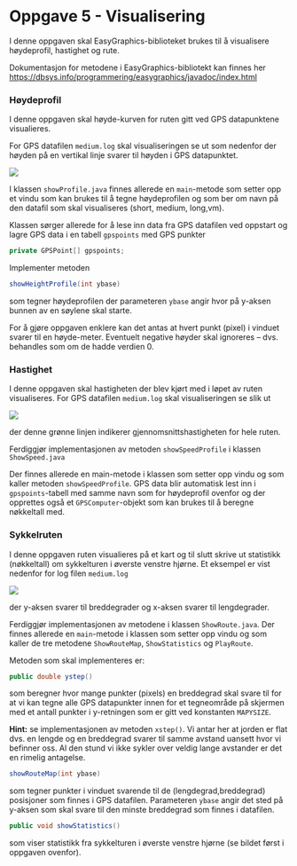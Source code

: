 # Oppgave 5 - Visualisering

I denne oppgaven skal EasyGraphics-biblioteket brukes til å visualisere høydeprofil, hastighet og rute.

Dokumentasjon for metodene i EasyGraphics-bibliotekt kan finnes her https://dbsys.info/programmering/easygraphics/javadoc/index.html

### Høydeprofil

I denne oppgaven skal høyde-kurven for ruten gitt ved GPS datapunktene visualieres.

For GPS datafilen `medium.log` skal visualiseringen se ut som nedenfor der høyden på en vertikal linje svarer til høyden i GPS datapunktet.

![](assets/markdown-img-paste-20180909115303289.png)

I klassen `showProfile.java` finnes allerede en `main`-metode som setter opp et vindu som kan brukes til å tegne høydeprofilen og som ber om navn på den datafil som skal visualiseres (short, medium, long,vm).

Klassen sørger allerede for å lese inn data fra GPS datafilen ved oppstart og lagre GPS data i en tabell `gpspoints` med GPS punkter

```java
private GPSPoint[] gpspoints;
```

Implementer metoden

```java
showHeightProfile(int ybase)
```

som tegner høydeprofilen der parameteren `ybase` angir hvor på y-aksen bunnen av en søylene skal starte.

For å gjøre oppgaven enklere kan det antas at hvert punkt (pixel) i vinduet svarer til en høyde-meter. Eventuelt negative høyder skal ignoreres – dvs. behandles som om de hadde verdien 0.

### Hastighet

I denne oppgaven skal hastigheten der blev kjørt med i løpet av ruten visualiseres. For GPS datafilen `medium.log` skal visualiseringen se slik ut

![](assets/markdown-img-paste-20180909120055723.png)

der denne grønne linjen indikerer gjennomsnittshastigheten for hele ruten.

Ferdiggjør implementasjonen av metoden `showSpeedProfile` i klassen `ShowSpeed.java`

Der finnes allerede en main-metode i klassen som setter opp vindu og som kaller metoden `showSpeedProfile`. GPS data blir automatisk lest inn i `gpspoints`-tabell  med samme navn som for høydeprofil ovenfor og der opprettes også et `GPSComputer`-objekt som kan brukes til å beregne nøkkeltall med.

### Sykkelruten

I denne oppgaven ruten visualieres på et kart og til slutt skrive ut statistikk (nøkkeltall) om sykkelturen i øverste venstre hjørne. Et eksempel er vist nedenfor for log filen `medium.log`

![](assets/markdown-img-paste-20180909120229747.png)

der y-aksen svarer til breddegrader og x-aksen svarer til lengdegrader.

Ferdiggjør implementasjonen av metodene i klassen `ShowRoute.java`. Der finnes allerede en `main`-metode i klassen som setter opp vindu og som kaller de tre metodene `ShowRouteMap`, `ShowStatistics` og `PlayRoute`.

Metoden som skal implementeres er:

```java
public double ystep()
```

som beregner hvor mange punkter (pixels) en breddegrad skal svare til for at vi kan tegne alle GPS datapunkter innen for et tegneområde på skjermen med et antall punkter i y-retningen som er gitt ved konstanten `MAPYSIZE`.

**Hint:** se implementasjonen av metoden `xstep()`. Vi antar her at jorden er flat dvs. en lengde og en breddegrad svarer til samme avstand uansett hvor vi befinner oss. Al den stund vi ikke sykler over veldig lange avstander er det en rimelig antagelse.

```java
showRouteMap(int ybase)
```

som tegner punkter i vinduet svarende til de (lengdegrad,breddegrad) posisjoner som finnes i GPS datafilen. Parameteren `ybase` angir det sted på y-aksen som skal svare til den minste breddegrad som finnes i datafilen.

```java
public void showStatistics()
```

som viser statistikk fra sykkelturen i øverste venstre hjørne (se bildet først i oppgaven ovenfor).
